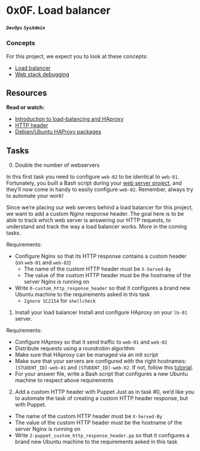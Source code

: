 # 0x0F. Load balancer
##### `DevOps` `SysAdmin`

### Concepts
For this project, we expect you to look at these concepts:

* [Load balancer](https://intranet.alxswe.com/concepts/46)
* [Web stack debugging](https://intranet.alxswe.com/concepts/68)

## Resources
**Read or watch:**

* [Introduction to load-balancing and HAproxy](https://www.digitalocean.com/community/tutorials/an-introduction-to-haproxy-and-load-balancing-concepts)
* [HTTP header](https://www.techopedia.com/definition/27178/http-header)
* [Debian/Ubuntu HAProxy packages](https://haproxy.debian.net/)

## Tasks
0. Double the number of webservers

In this first task you need to configure `web-02` to be identical to `web-01`. Fortunately, you built a Bash script during your [web server project](https://intranet.alxswe.com/projects/266), and they’ll now come in handy to easily configure `web-02`. Remember, always try to automate your work!

Since we’re placing our web servers behind a load balancer for this project, we want to add a custom Nginx response header. The goal here is to be able to track which web server is answering our HTTP requests, to understand and track the way a load balancer works. More in the coming tasks.

Requirements:

* Configure Nginx so that its HTTP response contains a custom header (on `web-01` and `web-02`)
	* The name of the custom HTTP header must be `X-Served-By`
	* The value of the custom HTTP header must be the hostname of the server Nginx is running on
* Write `0-custom_http_response_header` so that it configures a brand new Ubuntu machine to the requirements asked in this task
	* `Ignore SC2154` for `shellcheck`

1. Install your load balancer
Install and configure HAproxy on your `lb-01` server.

Requirements:

* Configure HAproxy so that it send traffic to `web-01` and `web-02`
* Distribute requests using a roundrobin algorithm
* Make sure that HAproxy can be managed via an init script
* Make sure that your servers are configured with the right hostnames: `[STUDENT_ID]-web-01` and `[STUDENT_ID]-web-02`. If not, follow this [tutorial](https://docs.aws.amazon.com/AWSEC2/latest/UserGuide/set-hostname.html).
* For your answer file, write a Bash script that configures a new Ubuntu machine to respect above requirements

2. Add a custom HTTP header with Puppet
Just as in task #0, we’d like you to automate the task of creating a custom HTTP header response, but with Puppet.

* The name of the custom HTTP header must be `X-Served-By`
* The value of the custom HTTP header must be the hostname of the server Nginx is running on
* Write `2-puppet_custom_http_response_header.pp` so that it configures a brand new Ubuntu machine to the requirements asked in this task
